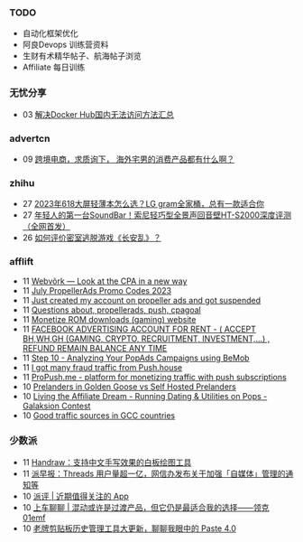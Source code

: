 ### TODO
-  自动化框架优化
-  阿良Devops 训练营资料
-  生财有术精华帖子、航海帖子浏览
-  Affiliate 每日训练

### 无忧分享
<!-- ruyo:START -->
-  03 [解决Docker Hub国内无法访问方法汇总](https://51.ruyo.net/18416.html)<!-- ruyo:END -->

### advertcn
<!-- advertcn:START -->
-  09 [跨境电商，求质询下， 海外宅男的消费产品都有什么啊？](https://www.advertcn.com/forum.php?mod=viewthread&tid=111133)<!-- advertcn:END -->

### zhihu
<!-- zhihu:START -->
-  27 [2023年618大屏轻薄本怎么选？LG gram全家桶，总有一款适合你](http://zhuanlan.zhihu.com/p/632641888?utm_campaign=rss&utm_medium=rss&utm_source=rss&utm_content=title)
-  27 [年轻人的第一台SoundBar！索尼轻巧型全景声回音壁HT-S2000深度评测（全网首发）](http://zhuanlan.zhihu.com/p/630990296?utm_campaign=rss&utm_medium=rss&utm_source=rss&utm_content=title)
-  26 [如何评价密室逃脱游戏《长安乱》？](http://www.zhihu.com/question/563950552/answer/3045961312?utm_campaign=rss&utm_medium=rss&utm_source=rss&utm_content=title)<!-- zhihu:END -->

### afflift
<!-- afflift:START -->
-  11 [Webvõrk — Look at the CPA in a new way](https://afflift.com/f/threads/webv%C3%B5rk-%E2%80%94-look-at-the-cpa-in-a-new-way.2820/?utm_source=rss&utm_medium=rss)
-  11 [July PropellerAds Promo Codes 2023](https://afflift.com/f/threads/july-propellerads-promo-codes-2023.11242/?utm_source=rss&utm_medium=rss)
-  11 [Just created my account on propeller ads and got suspended](https://afflift.com/f/threads/just-created-my-account-on-propeller-ads-and-got-suspended.11258/?utm_source=rss&utm_medium=rss)
-  11 [Questions about, propellerads, push, cpagoal](https://afflift.com/f/threads/questions-about-propellerads-push-cpagoal.11215/?utm_source=rss&utm_medium=rss)
-  11 [Monetize ROM downloads &lpar;gaming&rpar; website](https://afflift.com/f/threads/monetize-rom-downloads-gaming-website.11227/?utm_source=rss&utm_medium=rss)
-  11 [FACEBOOK ADVERTISING ACCOUNT FOR RENT - &lpar; ACCEPT BH,WH,GH &lpar;GAMING, CRYPTO, RECRUITMENT, INVESTMENT,...&rpar; , REFUND REMAIN BALANCE ANY TIME](https://afflift.com/f/threads/facebook-advertising-account-for-rent-accept-bh-wh-gh-gaming-crypto-recruitment-investment-refund-remain-balance-any-time.11161/?utm_source=rss&utm_medium=rss)
-  11 [Step 10 - Analyzing Your PopAds Campaigns using BeMob](https://afflift.com/f/threads/step-10-analyzing-your-popads-campaigns-using-bemob.2947/?utm_source=rss&utm_medium=rss)
-  11 [I got many fraud traffic from Push.house](https://afflift.com/f/threads/i-got-many-fraud-traffic-from-push-house.11206/?utm_source=rss&utm_medium=rss)
-  11 [ProPush.me - platform for monetizing traffic with push subscriptions](https://afflift.com/f/threads/propush-me-platform-for-monetizing-traffic-with-push-subscriptions.2352/?utm_source=rss&utm_medium=rss)
-  10 [Prelanders in Golden Goose vs Self Hosted Prelanders](https://afflift.com/f/threads/prelanders-in-golden-goose-vs-self-hosted-prelanders.10377/?utm_source=rss&utm_medium=rss)
-  10 [Living the Affiliate Dream - Running Dating &amp; Utilities on Pops - Galaksion Contest](https://afflift.com/f/threads/living-the-affiliate-dream-running-dating-utilities-on-pops-galaksion-contest.11243/?utm_source=rss&utm_medium=rss)
-  10 [Good traffic sources in GCC countries](https://afflift.com/f/threads/good-traffic-sources-in-gcc-countries.11247/?utm_source=rss&utm_medium=rss)<!-- afflift:END -->

### 少数派
<!-- sspai:START -->
-  11 [Handraw：支持中文手写效果的白板绘图工具](https://sspai.com/post/80459)
-  11 [派早报：Threads 用户量超一亿，网信办发布关于加强「自媒体」管理的通知等](https://sspai.com/post/81037)
-  10 [派评 | 近期值得关注的 App](https://sspai.com/post/81006)
-  10 [上车聊聊 | 混动或许是过渡产品，但它仍是最适合我的选择——领克 01emf](https://sspai.com/post/80902)
-  10 [老牌剪贴板历史管理工具大更新，聊聊我眼中的 Paste 4.0](https://sspai.com/post/80993)<!-- sspai:END -->
